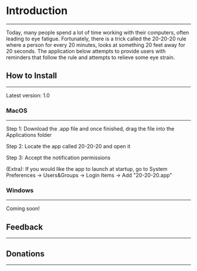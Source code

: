 # Introduction
--------------
Today, many people spend a lot of time working with their computers, often leading to eye fatigue. Fortunately, there is a trick called the 20-20-20 rule where a person for every 20 minutes, looks at something 20 feet away for 20 seconds. The application below attempts to provide users with reminders that follow the rule and attempts to relieve some eye strain.

## How to Install
-----------------
Latest version: 1.0

### MacOS
---------
Step 1: Download the .app file and once finished, drag the file into the Applications folder

Step 2: Locate the app called 20-20-20 and open it

Step 3: Accept the notification permissions

(Extra): If you would like the app to launch at startup, go to System Preferences -> Users&Groups -> Login Items -> Add "20-20-20.app"

### Windows
-----------
Coming soon!

## Feedback
-----------

## Donations
------------
